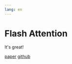 ```yaml
---
lang: en
---
```

# Flash Attention

It's great!

[paper](papers/flash-attention.md)
[github](https://github.com/Dao-AILab/flash-attention#flashattention)
